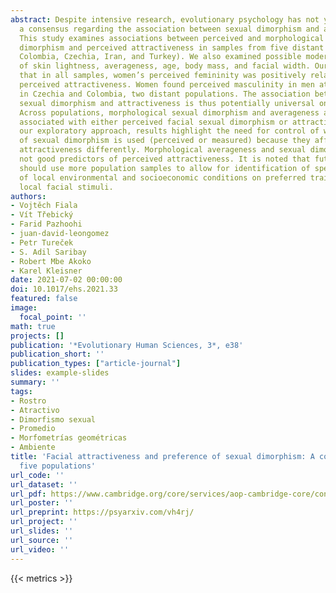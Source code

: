 ```yaml
---
abstract: Despite intensive research, evolutionary psychology has not yet reached
  a consensus regarding the association between sexual dimorphism and attractiveness.
  This study examines associations between perceived and morphological facial sexual
  dimorphism and perceived attractiveness in samples from five distant countries (Cameroon,
  Colombia, Czechia, Iran, and Turkey). We also examined possible moderating effects
  of skin lightness, averageness, age, body mass, and facial width. Our results suggest
  that in all samples, women’s perceived femininity was positively related to their
  perceived attractiveness. Women found perceived masculinity in men attractive only
  in Czechia and Colombia, two distant populations. The association between perceived
  sexual dimorphism and attractiveness is thus potentially universal only for women.
  Across populations, morphological sexual dimorphism and averageness are not universally
  associated with either perceived facial sexual dimorphism or attractiveness. With
  our exploratory approach, results highlight the need for control of which measure
  of sexual dimorphism is used (perceived or measured) because they affect perceived
  attractiveness differently. Morphological averageness and sexual dimorphism are
  not good predictors of perceived attractiveness. It is noted that future studies
  should use more population samples to allow for identification of specific effects
  of local environmental and socioeconomic conditions on preferred traits in unmanipulated
  local facial stimuli.
authors:
- Vojtěch Fiala
- Vít Třebický
- Farid Pazhoohi
- juan-david-leongomez
- Petr Tureček
- S. Adil Saribay
- Robert Mbe Akoko
- Karel Kleisner
date: 2021-07-02 00:00:00
doi: 10.1017/ehs.2021.33
featured: false
image:
  focal_point: ''
math: true
projects: []
publication: '*Evolutionary Human Sciences, 3*, e38'
publication_short: ''
publication_types: ["article-journal"]
slides: example-slides
summary: ''
tags:
- Rostro
- Atractivo
- Dimorfismo sexual
- Promedio
- Morfometrías geométricas
- Ambiente
title: 'Facial attractiveness and preference of sexual dimorphism: A comparison across
  five populations'
url_code: ''
url_dataset: ''
url_pdf: https://www.cambridge.org/core/services/aop-cambridge-core/content/view/855665E31FE47492B4F5356B5F34FE7F/S2513843X21000335a_hi.pdf/facial-attractiveness-and-preference-of-sexual-dimorphism-a-comparison-across-five-populations.pdf
url_poster: ''
url_preprint: https://psyarxiv.com/vh4rj/
url_project: ''
url_slides: ''
url_source: ''
url_video: ''
---
```

{{< metrics >}}
